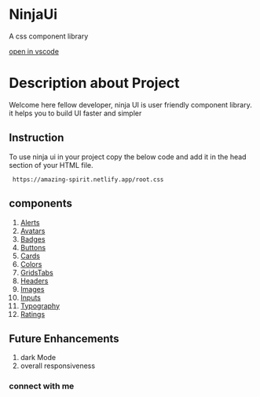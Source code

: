# NinjaUi
A css component library

[open in vscode](https://vscode.dev/github/shivamsoni00/ninjaUi)

# Description about Project

Welcome here fellow developer, ninja UI is user friendly component library. it helps you to build UI faster and simpler

## Instruction

To use ninja ui in your project copy the below code and add it in the head section of your HTML file.

``` https://amazing-spirit.netlify.app/root.css```

## components

1. [Alerts](https://ninja-ui-git-dev-shivamsoni00.vercel.app/Components/document-content/index.html)
2. [Avatars](https://ninja-ui-git-dev-shivamsoni00.vercel.app/Components/document-content/index.html)
3. [Badges](https://ninja-ui-git-dev-shivamsoni00.vercel.app/Components/document-content/index.html)
4. [Buttons](https://ninja-ui-git-dev-shivamsoni00.vercel.app/Components/document-content/index.html)
5. [Cards](https://ninja-ui-git-dev-shivamsoni00.vercel.app/Components/document-content/index.html)
6. [Colors](https://ninja-ui-git-dev-shivamsoni00.vercel.app/Components/document-content/index.html)
7. [GridsTabs](https://ninja-ui-git-dev-shivamsoni00.vercel.app/Components/document-content/index.html)
8. [Headers](https://ninja-ui-git-dev-shivamsoni00.vercel.app/Components/document-content/index.html)
9. [Images](https://ninja-ui-git-dev-shivamsoni00.vercel.app/Components/document-content/index.html)
10. [Inputs](https://ninja-ui-git-dev-shivamsoni00.vercel.app/Components/document-content/index.html)
11. [Typography](https://ninja-ui-git-dev-shivamsoni00.vercel.app/Components/document-content/index.html)
12. [Ratings](https://ninja-ui-git-dev-shivamsoni00.vercel.app/Components/document-content/index.html)


## Future Enhancements

1. dark Mode 
2. overall responsiveness

### connect with me
[](https://www.linkedin.com/in/shivam-s-b37b00157/)
[](https://twitter.com/ShivamSspirit)

